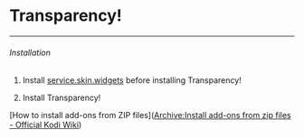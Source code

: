 # Transparency!

---

###### Installation

1. Install [service.skin.widgets](https://github.com/scott967/service.skin.widgets/archive/refs/heads/python3.zip) before installing Transparency!

2. Install Transparency!

[How to install add-ons from ZIP files]([Archive:Install add-ons from zip files - Official Kodi Wiki](https://kodi.wiki/view/Archive:Install_add-ons_from_zip_files))
